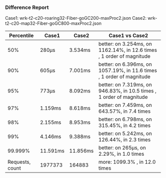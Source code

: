 ### Difference Report
Case1: wrk-t2-c20-roaring32-Fiber-goGC200-maxProc2.json
Case2: wrk-t2-c20-map32-Fiber-goGC800-maxProc2.json

|Percentile|Case1|Case2|Case1 vs Case2|
|---|---|---|---|
|50%|280µs|3.534ms|better: on 3.254ms, on 1162.14%, in 12.6 times , 1 order of magnitude|
|90%|605µs|7.001ms|better: on 6.396ms, on 1057.19%, in 11.6 times , 1 order of magnitude|
|95%|773µs|8.092ms|better: on 7.319ms, on 946.83%, in 10.5 times , 1 order of magnitude|
|97%|1.159ms|8.618ms|better: on 7.459ms, on 643.57%, in 7.4 times |
|98%|2.155ms|8.953ms|better: on 6.798ms, on 315.45%, in 4.2 times |
|99%|4.146ms|9.388ms|better: on 5.242ms, on 126.44%, in 2.3 times |
|99.999%|11.591ms|11.856ms|better: on 265µs, on 2.29%, in 1.0 times |
|Requests, count|1977373|164883|more: 1099.3% , in 12.0 times |
